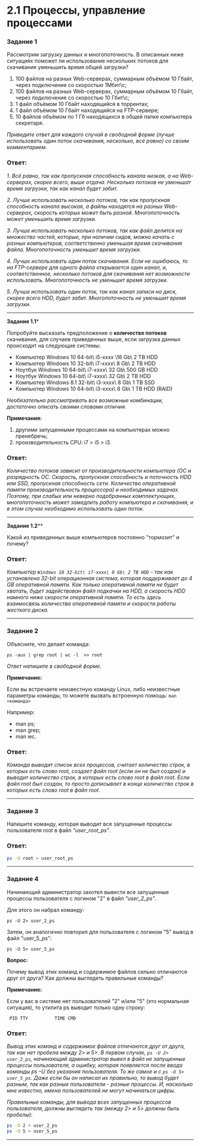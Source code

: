 # 2.1 Процессы, управление процессами

### Задание 1

Рассмотрим загрузку данных и многопоточность. В описанных ниже ситуациях поможет ли использование нескольких потоков для скачивания уменьшить время общей загрузки?

1. 100 файлов на разных Web-серверах, суммарным объёмом 10 Гбайт, через подключение со скоростью 1Мбит\с;
2. 100 файлов на разных Web-серверах, суммарным объёмом 10 Гбайт, через подключение со скоростью 10 Гбит\с;
3. 1 файл объёмом 10 Гбайт находящийся в торрентах;
4. 1 файл объёмом 10 Гбайт находящийся на FTP-сервере;
5. 10 файлов объёмом по 1 Гб находящихся в общей папке компьютера секретаря.

*Приведите ответ для каждого случай в свободной форме (лучше использовать один поток скачивания, несколько, всё равно) со своим комментарием.*

### Ответ:

*1. Всё равно, так как пропускная способность канала низкая, а на Web-серверах, скорее всего, выше отдача. Несколько потоков не уменьшат время загрузки, так как канал будет забит.*

*2. Лучше использовать несколько потоков, так как пропускная способность канала высокая, а файлы находятся на разных Web-серверах, скорость которых может быть разной. Многопоточность может уменьшить время загрузки.*

*3. Лучше использовать несколько потоков, так как файл делится на множество частей, которые, при наличии сидов, можно качать с разных компьютеров, соответственно уменьшая время скачивания файла. Многопоточность уменьшит время загрузки.*

*4. Лучше использовать один поток скачивания. Если не ошибаюсь, то на FTP-сервере для одного файла открывается один канал, и, соответственное, несколько потоков для скачивания нет возможности использовать.  Многопоточность не уменьшит время загрузки.*

*5. Лучше использовать один поток, так как канал записи на диск, скорее всего HDD, будет забит. Многопоточность не уменьшит время загрузки.*

---

**Задание 1.1***

Попробуйте высказать предположение о **количестве потоков** скачивания, для случаев приведенных выше, если загрузка данных происходит на следующие системы:

- Компьютер Windows 10 64-bit\ i5-xxxx \16 Gb\ 2 TB HDD
- Компьютер Windows 10 32-bit\ i7-xxxx\ 8 Gb\ 2 TB HDD
- Ноутбук Windows 10 64-bit\ i7-xxxx\ 32 Gb\ 500 GB HDD
- Ноутбук Windows 10 64-bit\ i7-xxxx\ 32 Gb\ 2 TB HDD
- Компьютер Windows 8.1 32-bit\ i3-xxxx\ 8 Gb\ 1 TB SSD
- Компьютер Windows 10 64-bit\ i3-xxxx\ 8 Gb\ 1 TB HDD (RAID)

*Необязательно рассматривать все возможные комбинации, достаточно описать своими словами отличия.*

**Примечания:**

1) другими запущенными процессами на компьютерах можно пренебречь;
2) производительность CPU: i7 > i5 > i3.

### Ответ:
*Количество потоков зависит от производительности компьютера (ОС и разрядность ОС. Скорость, пропускная способность и поточность HDD или SSD, пропускная способность сети. Количество оперативной памяти производительность процессора) и необходимых задачах. Поэтому, при слабых или неверно подобранных комплектующих, многопоточность может замедлить работу компьютера и скачивания, и в этом случае необходимо использовать один поток.*

---

**Задание 1.2****

Какой из приведенных выше компьютеров постоянно "тормозит" и почему?

### Ответ:
*Компьютер `Windows 10 32-bit\ i7-xxxx\ 8 Gb\ 2 TB HDD` - так как установлена 32-bit операционная система, которая поддерживает до 4 GB оперативной памяти. Как только оперативной памяти не будет хватать, будет задействован файл подкачки на HDD, а скорость HDD намного ниже скорости оперативной памяти. То есть здесь взаимосвязь количества оперативной памяти и скорости работы жесткого диска.*

---

### Задание 2

Объясните, что делает команда:

`ps -aux | grep root | wc -l  >> root`

*Ответ напишите в свободной форме.*

**Примечание:**

Если вы встречаете неизвестную команду Linux, либо неизвестные параметры команды, то можете вызвать встроенную помощь:
`man <команда>`

Например:
- man ps;
- man grep;
- man wc.

### Ответ:
*Команда выводит список всех процессов, считает количество строк, в которых есть слово root, создает файл root (если он не был создан) и выводит количество строк, в которых есть слово root в файл root. Если файл root был создан, то просто дописывает в конце количество строк в которых есть слово root в файл root.*

---

### Задание 3

Напишите команду, которая выводит все запущенные процессы пользователя root в файл *"user_root_ps"*.

### Ответ:
```Bash
ps -U root > user_root_ps
```
---

### Задание 4

Начинающий администратор захотел вывести все запущенные процессы пользователя с логином "2" в файл *"user_2_ps"*.

Для этого он набрал команду:

`ps -U 2> user_2_ps`

Затем, он аналогично повторил для пользователя с логином "5" вывод в файл "user_5_ps":

`ps -U 5> user_5_ps`

**Вопрос:** 

Почему вывод этих команд и содержимое файлов сильно отличаются друг от друга?  Как должны выглядеть правильные команды?

**Примечание:**

Если у вас в системе нет пользователей "2" и/или "5" (это нормальная ситуация), то утилита ps выводит только одну строку:

`  PID TTY          TIME CMD      `

### Ответ:
*Вывод этих команд и содержимое файлов отличаются друг от друга, так как нет пробела между 2> и 5>. В первом случае, `ps -U 2> user_2_ps`, начинающий администратор вывел в файл не запущенные процессы пользователя, а ошибку, которая появляется после ввода команды ps –U без указания пользователя. То же самое и с `ps -U 5> user_5_ps`. Даже если бы он написал их правильно, то вывод будет разным, так как разные пользователи - разные процессы. И, насколько мне известно, имена пользователей не могут начинаться цифры.*

*Правильные команды, для вывода всех запущенных процессов пользователя, должны выглядеть так (между 2> и 5> должны быть пробелы):*
```Bash
ps -U 2 > user_2_ps
ps -U 5 > user_5_ps
```

---
